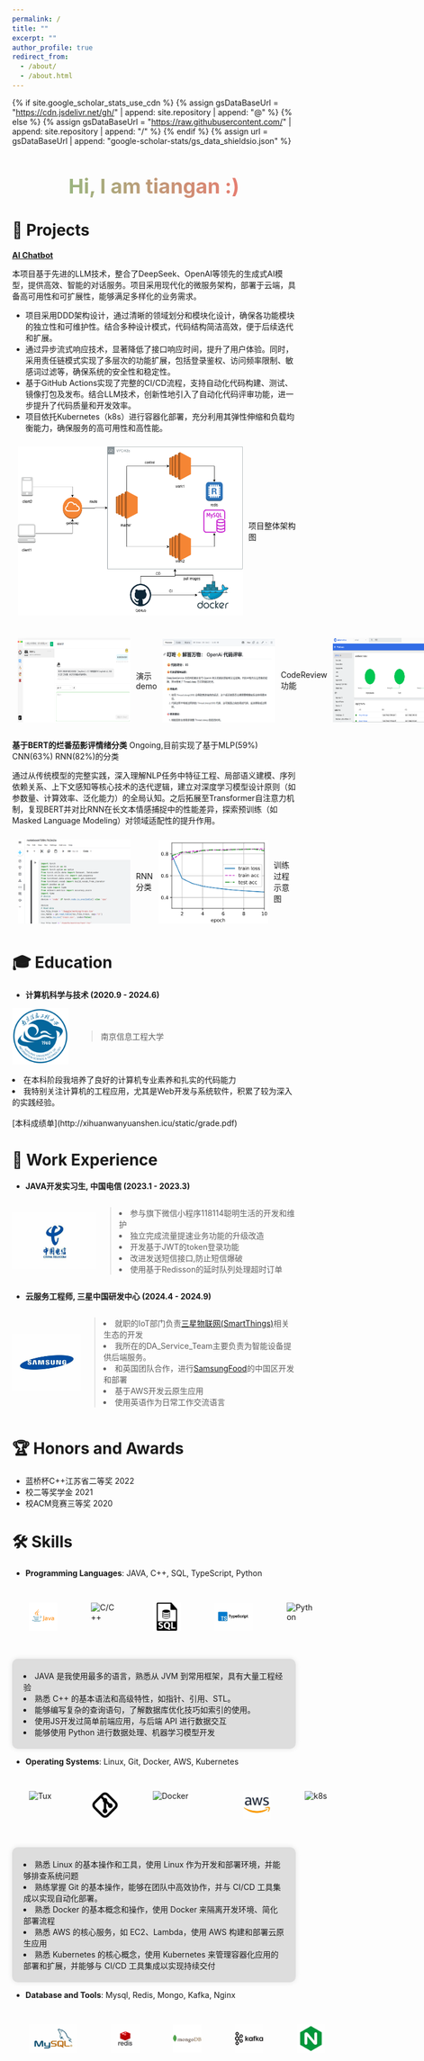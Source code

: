 ```yaml
---
permalink: /
title: ""
excerpt: ""
author_profile: true
redirect_from: 
  - /about/
  - /about.html
---
```

{% if site.google_scholar_stats_use_cdn %}
{% assign gsDataBaseUrl = "https://cdn.jsdelivr.net/gh/" | append: site.repository | append: "@" %}
{% else %}
{% assign gsDataBaseUrl = "https://raw.githubusercontent.com/" | append: site.repository | append: "/" %}
{% endif %}
{% assign url = gsDataBaseUrl | append: "google-scholar-stats/gs_data_shieldsio.json" %}

<style>
  .centered {
    text-align: center;
    font-size: 24px;
    background: linear-gradient(to right, #81c784, #ff6b6b); /* 西瓜绿到西瓜红的渐变色 */
    -webkit-background-clip: text;
    -webkit-text-fill-color: transparent;
  }
   .intro {
    margin-top: 50px; /* 调整分割线顶部间距 */
    padding-top: 50px; /* 调整分割线底部间距 */
    border-top: 2px solid #ccc; /* 分割线样式 */
  }
  .image-container {
    display: flex;
    justify-content: flex-start; /* 左对齐 */
    align-items: center; /* 垂直居中 */
    margin-bottom: 20px; /* 可选：设置下方间距 */
  }
  .image-container img {
    margin: 30px; /* 可选：设置图片之间的间距 */
  }
    .skill-container {
    max-width: 800px;
    margin: 10 auto;
    background-color: #ddd;
    padding: 20px; /* 设置内边距 */
    border-radius: 10px; /* 圆角 */
    box-shadow: 0 0 10px rgba(0, 0, 0, 0.1); /* 阴影 */
}
</style>
<div class="centered">
  <h2>Hi, I am tiangan :)</h2>
</div>



# 📄 Projects

**[AI Chatbot](http://xihuanwanyuanshen.icu/)**

本项目基于先进的LLM技术，整合了DeepSeek、OpenAI等领先的生成式AI模型，提供高效、智能的对话服务。项目采用现代化的微服务架构，部署于云端，具备高可用性和可扩展性，能够满足多样化的业务需求。
* 项目采用DDD架构设计，通过清晰的领域划分和模块化设计，确保各功能模块的独立性和可维护性。结合多种设计模式，代码结构简洁高效，便于后续迭代和扩展。
* 通过异步流式响应技术，显著降低了接口响应时间，提升了用户体验。同时，采用责任链模式实现了多层次的功能扩展，包括登录鉴权、访问频率限制、敏感词过滤等，确保系统的安全性和稳定性。
* 基于GitHub Actions实现了完整的CI/CD流程，支持自动化代码构建、测试、镜像打包及发布。结合LLM技术，创新性地引入了自动化代码评审功能，进一步提升了代码质量和开发效率。
* 项目依托Kubernetes（k8s）进行容器化部署，充分利用其弹性伸缩和负载均衡能力，确保服务的高可用性和高性能。

<div class="image-container">
  <img src="../images/pj1_pic4.png" alt="Project Image 1" width="400" height="300" style="margin: 10px;">
  <p>项目整体架构图</p>
</div>
<div class="image-container">
  <img src="../images/pj1_pic1.png" alt="Project Image 2" width="200" height="150" style="margin: 10px;">
  <p>演示demo</p>
  <img src="../images/pj1_pic2.png" alt="Project Image 3" width="200" height="150" style="margin: 10px;">
  <p>CodeReview功能</p>
  <img src="../images/pj1_pic3.png" alt="Project Image 4" width="200" height="150" style="margin: 10px;">
  <p>K8S部署</p>
</div>

**基于BERT的烂番茄影评情绪分类**
Ongoing,目前实现了基于MLP(59%) CNN(63%) RNN(82%)的分类

通过从传统模型的完整实践，深入理解NLP任务中特征工程、局部语义建模、序列依赖关系、上下文感知等核心技术的迭代逻辑，建立对深度学习模型设计原则（如参数量、计算效率、泛化能力）的全局认知。之后拓展至Transformer自注意力机制，复现BERT并对比RNN在长文本情感捕捉中的性能差异，探索预训练（如Masked Language Modeling）对领域适配性的提升作用。

<div class="image-container">
  <img src="../images/pj2_pic1.png" alt="BERT Project Image 1" width="200" height="150" style="margin: 10px;">
  <p>RNN分类</p>
  <img src="../images/pj2_pic2.png" alt="BERT Project Image 2" width="200" height="150" style="margin: 10px;">
  <p>训练过程示意图</p>
</div>


# 🎓 Education


- **计算机科学与技术 (2020.9 - 2024.6)**

<div style="display: flex; align-items: center;">
    <img src="../images/nuist.png" alt="fdu" width="100" height="100" style="margin-right: 2ch;">
    <div>
        <blockquote>
            南京信息工程大学
        </blockquote>
    </div>
</div>
<br>
<li>在本科阶段我培养了良好的计算机专业素养和扎实的代码能力  </li>
<li>我特别关注计算机的工程应用，尤其是Web开发与系统软件，积累了较为深入的实践经验。</li>
<br> 
[本科成绩单](http://xihuanwanyuanshen.icu/static/grade.pdf)


# 💼 Work Experience

- **JAVA开发实习生, 中国电信  (2023.1 - 2023.3)** 
<div style="display: flex; align-items: center;">
    <img src="../images/中国电信.jpg" alt="tplink" width="150" height="100">
        <blockquote>
            <li>参与旗下微信小程序118114聪明生活的开发和维护</li>
            <li>独立完成流量提速业务功能的升级改造</li>
            <li>开发基于JWT的token登录功能</li>
            <li>改进发送短信接口,防止短信爆破</li>
            <li>使用基于Redisson的延时队列处理超时订单</li>
        </blockquote>
</div>

- **云服务工程师, 三星中国研发中心  (2024.4 - 2024.9)** 
<div style="display: flex; align-items: center;">
    <img src="../images/samsung.jpg" alt="tplink" width="150" height="100">
        <blockquote>
          <li> 就职的IoT部门负责<a href="https://www.samsung.com/us/smartthings/" target="_blank">三星物联网(SmartThings)</a>相关生态的开发</li>
          <li> 我所在的DA_Service_Team主要负责为智能设备提供后端服务。</li>
          <li>和英国团队合作，进行<a href="https://samsungfood.com/" target="_blank">SamsungFood</a>的中国区开发和部署</li>
          <li>基于AWS开发云原生应用</li>
          <li>使用英语作为日常工作交流语言</li>
        </blockquote>
</div>


# 🏆 Honors and Awards

<ul>
  <li>蓝桥杯C++江苏省二等奖 2022</li>
  <li>校二等奖学金 2021</li>
  <li>校ACM竞赛三等奖 2020</li>
</ul>

# 🛠️ Skills

- **Programming Languages**: JAVA, C++, SQL, TypeScript, Python

<div class="image-container">
  <img src="../images/java.svg.png" alt="C/C++" width="50" height="50">
  <img src="../images/ISO_C++_Logo.svg.png" alt="C/C++" width="50" height="50">
  <img src="../images/sql.png" alt="Go" width="50" height="50">
  <img src="../images/typescript.jpg" alt="C/C++" width="100" height="50">
  <img src="../images/Python-logo-notext.svg.png" alt="Python" width="50" height="50">
</div>

<div class="skill-container">
    <li>JAVA 是我使用最多的语言，熟悉从 JVM 到常用框架，具有大量工程经验</li>
    <li>熟悉 C++ 的基本语法和高级特性，如指针、引用、STL。</li>
    <li>能够编写复杂的查询语句，了解数据库优化技巧如索引的使用。</li>
    <li>使用JS开发过简单前端应用，与后端 API 进行数据交互</li>
    <li>能够使用 Python 进行数据处理、机器学习模型开发</li>
</div>

- **Operating Systems**: Linux, Git, Docker, AWS, Kubernetes
<div class="image-container">
  <img src="../images/Tux.svg.png" alt="Tux" width="50" height="50">
  <img src="../images/git.jpg" alt="ZMap" width="50" height="50">
  <img src="../images/Docker_logo.svg.png" alt="Docker" width="100" height="50">
  <img src="../images/aws.jpg" alt="ZMap" width="50" height="50">
  <img src="../images/Kubernetes_logo_without_workmark.svg.png" alt="k8s" width="50" height="50">
</div>

<div class="skill-container">
    <li>熟悉 Linux 的基本操作和工具，使用 Linux 作为开发和部署环境，并能够排查系统问题</li>
    <li>熟练掌握 Git 的基本操作，能够在团队中高效协作，并与 CI/CD 工具集成以实现自动化部署。</li>
    <li>熟悉 Docker 的基本概念和操作，使用 Docker 来隔离开发环境、简化部署流程</li>
    <li>熟悉 AWS 的核心服务，如 EC2、Lambda，使用 AWS 构建和部署云原生应用</li>
    <li>熟悉 Kubernetes 的核心概念，使用 Kubernetes 来管理容器化应用的部署和扩展，并能够与 CI/CD 工具集成以实现持续交付</li>
</div>

- **Database and Tools**:  Mysql, Redis, Mongo, Kafka, Nginx

<div class="image-container">
  <img src="../images/mysql.jpg" alt="Tux" width="100" height="50">
  <img src="../images/redis.jpg" alt="ZMap" width="50" height="50">
  <img src="../images/mongo.svg" alt="Docker" width="100" height="50">
  <img src="../images/kafka.jpg" alt="ZMap" width="100" height="50">
  <img src="../images/nginx.jpg" alt="k8s" width="50" height="50">
</div>
